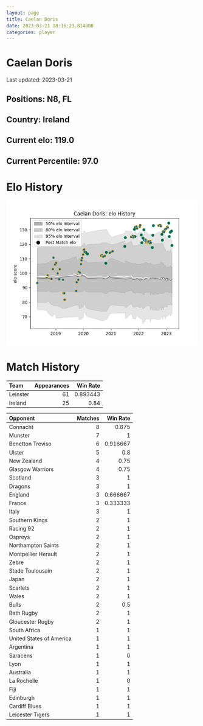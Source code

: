 ```yaml
---  
layout: page  
title: Caelan Doris  
date: 2023-03-21 18:16:23.814800  
categories: player  
---
```

# Caelan Doris


Last updated: 2023-03-21
## Positions: N8, FL

## Country: Ireland

## Current elo: 119.0

## Current Percentile: 97.0

# Elo History


![elo history](history_CaelanDoris.png)
# Match History


| Team     |   Appearances |   Win Rate |
|:---------|--------------:|-----------:|
| Leinster |            61 |   0.893443 |
| Ireland  |            25 |   0.84     |

| Opponent                 |   Matches |   Win Rate |
|:-------------------------|----------:|-----------:|
| Connacht                 |         8 |   0.875    |
| Munster                  |         7 |   1        |
| Benetton Treviso         |         6 |   0.916667 |
| Ulster                   |         5 |   0.8      |
| New Zealand              |         4 |   0.75     |
| Glasgow Warriors         |         4 |   0.75     |
| Scotland                 |         3 |   1        |
| Dragons                  |         3 |   1        |
| England                  |         3 |   0.666667 |
| France                   |         3 |   0.333333 |
| Italy                    |         3 |   1        |
| Southern Kings           |         2 |   1        |
| Racing 92                |         2 |   1        |
| Ospreys                  |         2 |   1        |
| Northampton Saints       |         2 |   1        |
| Montpellier Herault      |         2 |   1        |
| Zebre                    |         2 |   1        |
| Stade Toulousain         |         2 |   1        |
| Japan                    |         2 |   1        |
| Scarlets                 |         2 |   1        |
| Wales                    |         2 |   1        |
| Bulls                    |         2 |   0.5      |
| Bath Rugby               |         2 |   1        |
| Gloucester Rugby         |         2 |   1        |
| South Africa             |         1 |   1        |
| United States of America |         1 |   1        |
| Argentina                |         1 |   1        |
| Saracens                 |         1 |   0        |
| Lyon                     |         1 |   1        |
| Australia                |         1 |   1        |
| La Rochelle              |         1 |   0        |
| Fiji                     |         1 |   1        |
| Edinburgh                |         1 |   1        |
| Cardiff Blues            |         1 |   1        |
| Leicester Tigers         |         1 |   1        |